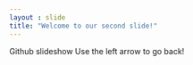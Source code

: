 ```yaml
---
layout : slide
title: "Welcome to our second slide!"
---
```

Github slideshow
Use the left arrow to go back!
